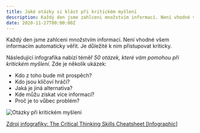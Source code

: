 ```yaml
---
title: Jaké otázky si klást při kritickém myšlení
description: Každý den jsme zahlceni množstvím informací. Není vhodné všem informacím automaticky věřit. Je důležité k nim přistupovat kriticky.
date: 2020-11-27T00:00:00Z
---
```

Každý den jsme zahlceni množstvím informací. Není vhodné všem informacím automaticky věřit. Je důležité k nim přistupovat kriticky.

Následující infografika nabízí téměř *50 otázek, které vám pomohou při kritickém myšlení*. Zde je několik ukázek:
- Kdo z toho bude mít prospěch?
- Kdo jsou klíčoví hráči?
- Jaká je jiná alternativa?
- Kde můžu získat více informací?
- Proč je to vůbec problém?

![Otázky při kritickém myšlení](/assets/images/posts/kriticke-mysleni-otazky.jpg)

[Zdroj infografiky: The Critical Thinking Skills Cheatsheet [Infographic]](https://globaldigitalcitizen.org/critical-thinking-skills-cheatsheet-infographic)
